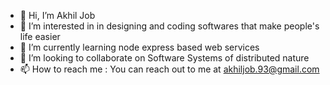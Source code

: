 - 👋 Hi, I’m Akhil Job
- 👀 I’m interested in in designing and coding softwares that make people's life easier
- 🌱 I’m currently learning node express based web services
- 💞️ I’m looking to collaborate on Software Systems of distributed nature
- 📫 How to reach me : You can reach out to me at akhiljob.93@gmail.com

<!---
akhiljob/akhiljob is a ✨ special ✨ repository because its `README.md` (this file) appears on your GitHub profile.
You can click the Preview link to take a look at your changes.
--->
